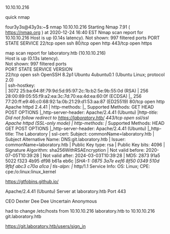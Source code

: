  10.10.10.216 

quick nmap 

four3y3s@43y3s:~$ nmap  10.10.10.216 
Starting Nmap 7.91 ( https://nmap.org ) at 2020-12-24 16:40 EST
Nmap scan report for 10.10.10.216
Host is up (0.14s latency).
Not shown: 997 filtered ports
PORT    STATE SERVICE
22/tcp  open  ssh
80/tcp  open  http
443/tcp open  https

map scan report for laboratory.htb (10.10.10.216)                                                                                                                                                                                         
Host is up (0.13s latency).                                                                                                                                                                                                                
Not shown: 997 filtered ports                                                                                                                                                                                                              
PORT    STATE SERVICE VERSION                                                                                                                                                                                                              
22/tcp  open  ssh     OpenSSH 8.2p1 Ubuntu 4ubuntu0.1 (Ubuntu Linux; protocol 2.0)                                                                                                                                                         
| ssh-hostkey:                                                                                                                                                                                                                             
|   3072 25:ba:64:8f:79:9d:5d:95:97:2c:1b:b2:5e:9b:55:0d (RSA)
|   256 28:00:89:05:55:f9:a2:ea:3c:7d:70:ea:4d:ea:60:0f (ECDSA)
|_  256 77:20:ff:e9:46:c0:68:92:1a:0b:21:29:d1:53:aa:87 (ED25519)
80/tcp  open  http    Apache httpd 2.4.41
| http-methods: 
|_  Supported Methods: GET HEAD POST OPTIONS
|_http-server-header: Apache/2.4.41 (Ubuntu)
|_http-title: Did not follow redirect to https://laboratory.htb/
443/tcp open  ssl/ssl Apache httpd (SSL-only mode)
| http-methods: 
|_  Supported Methods: HEAD GET POST OPTIONS
|_http-server-header: Apache/2.4.41 (Ubuntu)
|_http-title: The Laboratory
| ssl-cert: Subject: commonName=laboratory.htb
| Subject Alternative Name: DNS:git.laboratory.htb
| Issuer: commonName=laboratory.htb
| Public Key type: rsa
| Public Key bits: 4096
| Signature Algorithm: sha256WithRSAEncryption
| Not valid before: 2020-07-05T10:39:28
| Not valid after:  2024-03-03T10:39:28
| MD5:   2873 91a5 5022 f323 4b95 df98 b61a eb6c
|_SHA-1: 0875 3a7e eef6 8f50 0349 510d 9fbf abc3 c70a a1ca
| tls-alpn: 
|_  http/1.1
Service Info: OS: Linux; CPE: cpe:/o:linux:linux_kernel



https://gtfobins.github.io/


Apache/2.4.41 (Ubuntu) Server at laboratory.htb Port 443

CEO Dexter
Dee Dee Uncertain
Anonymous

had to change /etc/hosts from 10.10.10.216  laboratory.htb to 10.10.10.216 git.laboratory.htb


https://git.laboratory.htb/users/sign_in